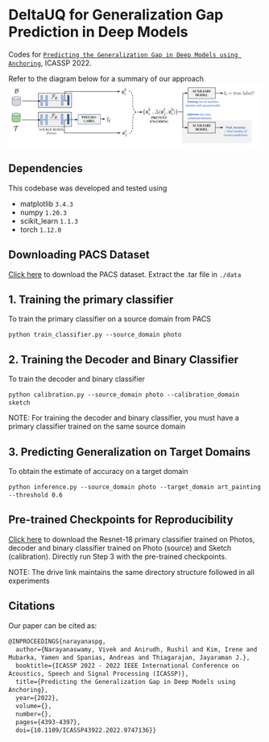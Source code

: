 # DeltaUQ for Generalization Gap Prediction in Deep Models

Codes for [`Predicting the Generalization Gap in Deep Models using Anchoring`](https://ieeexplore.ieee.org/document/9747136), ICASSP 2022.

Refer to the diagram below for a summary of our approach
![Proposed Approach for Generalization Gap Prediction](block_diagram.png)

## Dependencies
This codebase was developed and tested using

+ matplotlib `3.4.3`
+ numpy `1.20.3`
+ scikit_learn `1.1.3`
+ torch `1.12.0`

## Downloading PACS Dataset
[Click here](https://drive.google.com/drive/folders/10rzi4KRQVTl34bm70K2Mrhd04zm1I2IM?usp=sharing) to download the PACS dataset. Extract the .tar file in `./data`

## 1. Training the primary classifier
To train the primary classifier on a source domain from PACS

```
python train_classifier.py --source_domain photo
```

## 2. Training the Decoder and Binary Classifier
To train the decoder and binary classifier 

```
python calibration.py --source_domain photo --calibration_domain sketch
```

NOTE: For training the decoder and binary classifier, you must have a primary classifier trained on the same source domain

## 3. Predicting Generalization on Target Domains
To obtain the estimate of accuracy on a target domain 

```
python inference.py --source_domain photo --target_domain art_painting --threshold 0.6
```

## Pre-trained Checkpoints for Reproducibility
[Click here](https://drive.google.com/drive/folders/10rzi4KRQVTl34bm70K2Mrhd04zm1I2IM?usp=sharing) to download the Resnet-18 primary classifier trained on Photos, decoder and binary classifier trained on Photo (source) and Sketch (calibration). Directly run Step 3 with the pre-trained checkpoints.

NOTE: The drive link maintains the same directory structure followed in all experiments

## Citations

Our paper can be cited as:

```
@INPROCEEDINGS{narayanaspg,
  author={Narayanaswamy, Vivek and Anirudh, Rushil and Kim, Irene and Mubarka, Yamen and Spanias, Andreas and Thiagarajan, Jayaraman J.},
  booktitle={ICASSP 2022 - 2022 IEEE International Conference on Acoustics, Speech and Signal Processing (ICASSP)},
  title={Predicting the Generalization Gap in Deep Models using Anchoring},
  year={2022},
  volume={},
  number={},
  pages={4393-4397},
  doi={10.1109/ICASSP43922.2022.9747136}}
```

